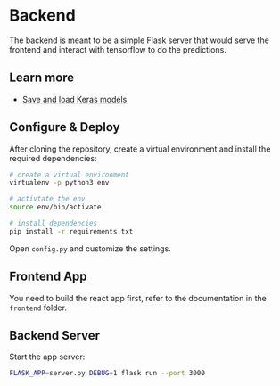 # Backend

The backend is meant to be a simple Flask server that would serve the frontend and interact with tensorflow to do the predictions.

## Learn more

* [Save and load Keras models](https://www.tensorflow.org/guide/keras/save_and_serialize)

## Configure & Deploy

After cloning the repository, create a virtual environment and install the required dependencies:

```sh
# create a virtual environment
virtualenv -p python3 env

# activtate the env
source env/bin/activate

# install dependencies
pip install -r requirements.txt
```

Open `config.py` and customize the settings.

## Frontend App

You need to build the react app first, refer to the documentation in the `frontend` folder.

## Backend Server

Start the app server:

```sh
FLASK_APP=server.py DEBUG=1 flask run --port 3000
```

